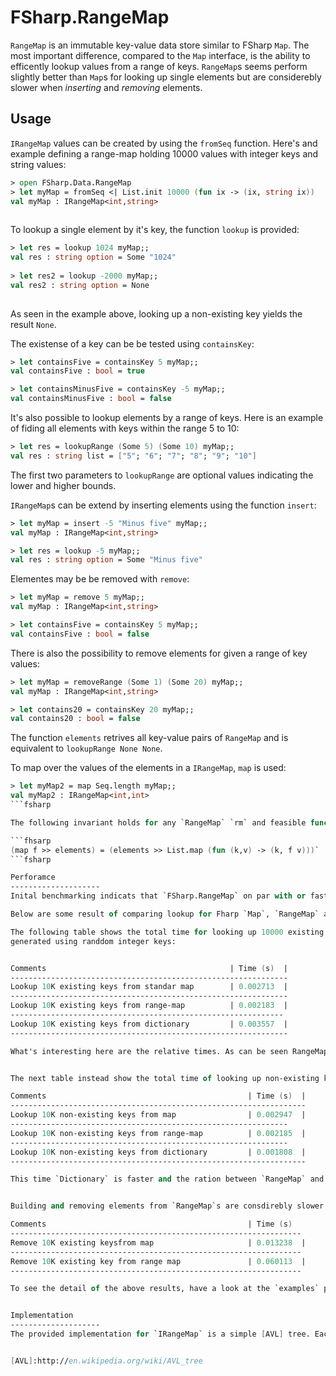 FSharp.RangeMap
===============
`RangeMap` is an immutable key-value data store similar to FSharp `Map`. The most important difference, compared to the `Map` interface, is the ability to efficently lookup values from a range of keys. `RangeMap`s seems perform slightly better than `Map`s for looking up single elements but are considerebly slower when *inserting* and *removing* elements.


Usage
---------
`IRangeMap` values can be created by using the `fromSeq` function. Here's and example defining a range-map holding 10000 values with integer keys and string values:

```fsharp
> open FSharp.Data.RangeMap
> let myMap = fromSeq <| List.init 10000 (fun ix -> (ix, string ix))
val myMap : IRangeMap<int,string>
    
```

To lookup a single element by it's key, the function `lookup` is provided:

```fsharp
> let res = lookup 1024 myMap;;
val res : string option = Some "1024"
    
> let res2 = lookup -2000 myMap;;
val res2 : string option = None
    
```
As seen in the example above, looking up a non-existing key yields the result `None`.

The existense of a key can be be tested using `containsKey`:

```fsharp
> let containsFive = containsKey 5 myMap;;
val containsFive : bool = true

> let containsMinusFive = containsKey -5 myMap;;
val containsMinusFive : bool = false

```

It's also possible to lookup elements by a range of keys. Here is an example of fiding all elements with keys within the range 5 to 10:

```fsharp
> let res = lookupRange (Some 5) (Some 10) myMap;;
val res : string list = ["5"; "6"; "7"; "8"; "9"; "10"]

```

The first two parameters to `lookupRange` are optional values indicating the lower and higher bounds.


`IRangeMap`s can be extend by inserting elements using the function `insert`:

```fsharp
> let myMap = insert -5 "Minus five" myMap;;
val myMap : IRangeMap<int,string>

> let res = lookup -5 myMap;;
val res : string option = Some "Minus five"
```

Elementes may be be removed with `remove`:
```fsharp
> let myMap = remove 5 myMap;;
val myMap : IRangeMap<int,string>

> let containsFive = containsKey 5 myMap;;
val containsFive : bool = false

```

There is also the possibility to remove elements for given a range of key values:

```fsharp
> let myMap = removeRange (Some 1) (Some 20) myMap;;
val myMap : IRangeMap<int,string>

> let contains20 = containsKey 20 myMap;;
val contains20 : bool = false
```

The function `elements` retrives all key-value pairs of `RangeMap` and is equivalent to `lookupRange None None`.

To map over the values of the elements in a `IRangeMap`, `map` is used:

```fsharp
> let myMap2 = map Seq.length myMap;;
val myMap2 : IRangeMap<int,int>
```fsharp

The following invariant holds for any `RangeMap` `rm` and feasible function `f`: 

```fhsarp
(map f >> elements) = (elements >> List.map (fun (k,v) -> (k, f v)))`
```fsharp

Perforamce
--------------------
Inital benchmarking indicats that `FSharp.RangeMap` on par with or faster than the standard FSharp `Map` implementation in terms of looking up elements using the `lookup` function. 

Below are some result of comparing lookup for Fharp `Map`, `RangeMap` and standard .NET dictionaries. 

The following table shows the total time for looking up 10000 existing keys from collections holding 100000 elements
generated using randdom integer keys:


Comments                                         | Time (s)  |
--------------------------------------------------------------
Lookup 10K existing keys from standar map        | 0.002713  |
--------------------------------------------------------------
Lookup 10K existing keys from range-map          | 0.002183  |
-------------------------------------------------------------
Lookup 10K existing keys from dictionary         | 0.003557  |
--------------------------------------------------------------

What's interesting here are the relative times. As can be seen RangeMap is fast than both `Dictionary` and `Map`.


The next table instead show the total time of looking up non-existing keys:

Comments                                             | Time (s)  |
------------------------------------------------------------------
Lookup 10K non-existing keys from map                | 0.002947  |
--------------------------------------------------------------
Lookup 10K non-existing keys from range-map          | 0.002185  |
--------------------------------------------------------------
Lookup 10K non-existing keys from dictionary         | 0.001808  |
------------------------------------------------------------------

This time `Dictionary` is faster and the ration between `RangeMap` and `Map` is similar.


Building and removing elements from `RangeMap`s are consdirebly slower than the equivalent functions on `Map`:

Comments                                             | Time (s)
-----------------------------------------------------------------
Remove 10K existing keysfrom map                     | 0.013238  |
-----------------------------------------------------------------
Remove 10K existing key from range map               | 0.060113  |
-----------------------------------------------------------------

To see the detail of the above results, have a look at the `examples` project. 


Implementation
--------------------
The provided implementation for `IRangeMap` is a simple [AVL] tree. Each destructive operation on the tree, preserves a strict balance, where the difference between the maximum height of a the left and right sub-trees of any node is at most one.


[AVL]:http://en.wikipedia.org/wiki/AVL_tree











